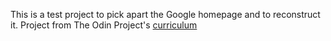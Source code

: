 This is a test project to pick apart the Google homepage and to reconstruct it. Project from The Odin Project's [curriculum](http://www.theodinproject.com/courses/web-development-101/lessons/html-css) 